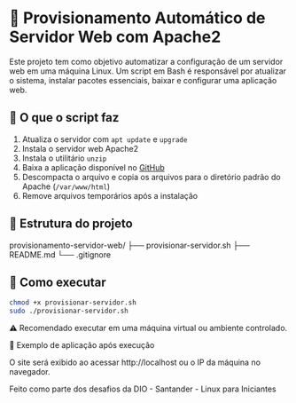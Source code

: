 # 🚀 Provisionamento Automático de Servidor Web com Apache2

Este projeto tem como objetivo automatizar a configuração de um servidor web em uma máquina Linux. Um script em Bash é responsável por atualizar o sistema, instalar pacotes essenciais, baixar e configurar uma aplicação web.

## 🔧 O que o script faz

1. Atualiza o servidor com `apt update` e `upgrade`
2. Instala o servidor web Apache2
3. Instala o utilitário `unzip`
4. Baixa a aplicação disponível no [GitHub](https://github.com/denilsonbonatti/linux-site-dio)
5. Descompacta o arquivo e copia os arquivos para o diretório padrão do Apache (`/var/www/html`)
6. Remove arquivos temporários após a instalação

## 📂 Estrutura do projeto

provisionamento-servidor-web/ ├── provisionar-servidor.sh ├── README.md └── .gitignore

## 🚀 Como executar

```bash
chmod +x provisionar-servidor.sh
sudo ./provisionar-servidor.sh
```
⚠️ Recomendado executar em uma máquina virtual ou ambiente controlado.

📸 Exemplo de aplicação após execução

O site será exibido ao acessar http://localhost ou o IP da máquina no navegador.

Feito como parte dos desafios da DIO - Santander - Linux para Iniciantes

